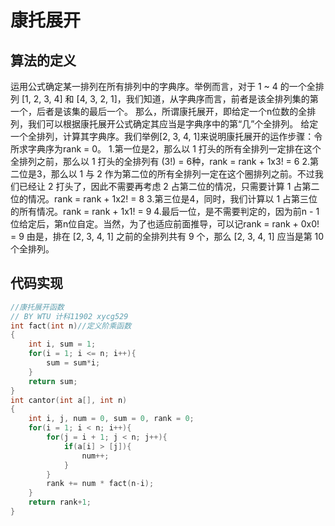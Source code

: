 # 康托展开
## 算法的定义
  运用公式确定某一排列在所有排列中的字典序。举例而言，对于 1 ~ 4 的一个全排列 [1, 2, 3, 4] 和 [4, 3, 2, 1]，我们知道，从字典序而言，前者是该全排列集的第一个，后者是该集的最后一个。
那么，所谓康托展开，即给定一个n位数的全排列，我们可以根据康托展开公式确定其应当是字典序中的第“几”个全排列。
  给定一个全排列，计算其字典序。我们举例[2, 3, 4, 1]来说明康托展开的运作步骤：令所求字典序为rank = 0。
1.第一位是2，那么以 1 打头的所有全排列一定排在这个全排列之前，那么以 1 打头的全排列有 (3!) = 6种，rank = rank + 1x3! = 6
2.第二位是3，那么以 1 与 2 作为第二位的所有全排列一定在这个圈排列之前。不过我们已经让 2 打头了，因此不需要再考虑 2 占第二位的情况，只需要计算 1 占第二位的情况。rank = rank + 1x2! = 8
3.第三位是4，同时，我们计算以 1 占第三位的所有情况。rank = rank + 1x1! = 9
4.最后一位，是不需要判定的，因为前n - 1位给定后，第n位自定。当然，为了也适应前面推导，可以记rank = rank + 0x0! = 9
  由是，排在 [2, 3, 4, 1] 之前的全排列共有 9 个，那么 [2, 3, 4, 1] 应当是第 10 个全排列。
## 代码实现
```c
//康托展开函数 
// BY WTU 计科11902 xycg529
int fact(int n)//定义阶乘函数 
{
	int i, sum = 1;
	for(i = 1; i <= n; i++){
		sum = sum*i;
	}
	return sum;
}
int cantor(int a[], int n)
{
	int i, j, num = 0, sum = 0, rank = 0;
	for(i = 1; i < n; i++){
		for(j = i + 1; j < n; j++){
			if(a[i] > [j]){
				num++;
			}
		}
		rank += num * fact(n-i);
	}
	return rank+1;
}
```
